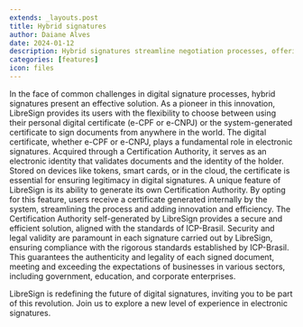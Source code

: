 ```yaml
---
extends: _layouts.post
title: Hybrid signatures
author: Daiane Alves
date: 2024-01-12
description: Hybrid signatures streamline negotiation processes, offering flexibility in choosing between personal or system-generated digital certificates for signing documents digitally with LibreSign
categories: [features]
icon: files
---
```

In the face of common challenges in digital signature processes, hybrid signatures present an effective solution. As a pioneer in this innovation, LibreSign provides its users with the flexibility to choose between using their personal digital certificate (e-CPF or e-CNPJ) or the system-generated certificate to sign documents from anywhere in the world.
The digital certificate, whether e-CPF or e-CNPJ, plays a fundamental role in electronic signatures. Acquired through a Certification Authority, it serves as an electronic identity that validates documents and the identity of the holder. Stored on devices like tokens, smart cards, or in the cloud, the certificate is essential for ensuring legitimacy in digital signatures.
A unique feature of LibreSign is its ability to generate its own Certification Authority. By opting for this feature, users receive a certificate generated internally by the system, streamlining the process and adding innovation and efficiency. The Certification Authority self-generated by LibreSign provides a secure and efficient solution, aligned with the standards of ICP-Brasil.
Security and legal validity are paramount in each signature carried out by LibreSign, ensuring compliance with the rigorous standards established by ICP-Brasil. This guarantees the authenticity and legality of each signed document, meeting and exceeding the expectations of businesses in various sectors, including government, education, and corporate enterprises.

LibreSign is redefining the future of digital signatures, inviting you to be part of this revolution. Join us to explore a new level of experience in electronic signatures.
